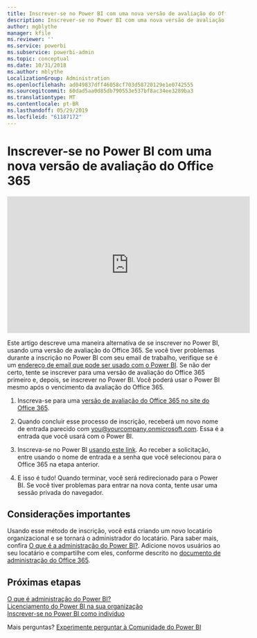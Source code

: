 ```yaml
---
title: Inscrever-se no Power BI com uma nova versão de avaliação do Office 365
description: Inscrever-se no Power BI com uma nova versão de avaliação do Office 365
author: mgblythe
manager: kfile
ms.reviewer: ''
ms.service: powerbi
ms.subservice: powerbi-admin
ms.topic: conceptual
ms.date: 10/31/2018
ms.author: mblythe
LocalizationGroup: Administration
ms.openlocfilehash: ad049837dff46058cf703d58720129e1e0742555
ms.sourcegitcommit: 60dad5aa0d85db790553e537bf8ac34ee3289ba3
ms.translationtype: MT
ms.contentlocale: pt-BR
ms.lasthandoff: 05/29/2019
ms.locfileid: "61187172"
---
```

# <a name="signing-up-for-power-bi-with-a-new-office-365-trial"></a>Inscrever-se no Power BI com uma nova versão de avaliação do Office 365

<iframe width="560" height="315" src="https://www.youtube.com/embed/gbSuFST-Nx4?showinfo=0" frameborder="0" allowfullscreen></iframe>

Este artigo descreve uma maneira alternativa de se inscrever no Power BI, usando uma versão de avaliação do Office 365. Se você tiver problemas durante a inscrição no Power BI com seu email de trabalho, verifique se é um [endereço de email que pode ser usado com o Power BI](service-self-service-signup-for-power-bi.md#supported-email-addresses). Se não der certo, tente se inscrever para uma versão de avaliação do Office 365 primeiro e, depois, se inscrever no Power BI. Você poderá usar o Power BI mesmo após o vencimento da avaliação do Office 365.

1. Inscreva-se para uma [versão de avaliação do Office 365 no site do Office 365](https://go.microsoft.com/fwlink/p/?LinkID=403802).

1. Quando concluir esse processo de inscrição, receberá um novo nome de entrada parecido com you@yourcompany.onmicrosoft.com. Essa é a entrada que você usará com o Power BI.

1. Inscreva-se no Power BI [usando este link](https://app.powerbi.com/signupredirect?pbi_source=web). Ao receber a solicitação, entre usando o nome de entrada e a senha que você selecionou para o Office 365 na etapa anterior.

1. E isso é tudo! Quando terminar, você será redirecionado para o Power BI. Se você tiver problemas para entrar na nova conta, tente usar uma sessão privada do navegador.

## <a name="important-considerations"></a>Considerações importantes

Usando esse método de inscrição, você está criando um novo locatário organizacional e se tornará o administrador do locatário. Para saber mais, confira [O que é a administração do Power BI?](service-admin-administering-power-bi-in-your-organization.md). Adicione novos usuários ao seu locatário e compartilhe com eles, conforme descrito no [documento de administração do Office 365](https://support.office.com/en-sg/article/Add-users-individually-to-Office-365---Admin-Help-1970f7d6-03b5-442f-b385-5880b9c256ec).

## <a name="next-steps"></a>Próximas etapas

[O que é administração do Power BI?](service-admin-administering-power-bi-in-your-organization.md)  
[Licenciamento do Power BI na sua organização](service-admin-licensing-organization.md)  
[Inscrever-se no Power BI como indivíduo](service-self-service-signup-for-power-bi.md)

Mais perguntas? [Experimente perguntar à Comunidade do Power BI](http://community.powerbi.com/)